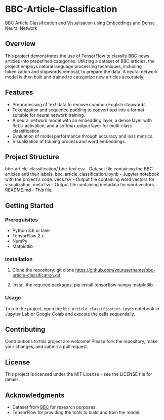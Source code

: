 # BBC-Article-Classification
BBC Article Classification and Visualisation using Embeddings and Dense Neural Network

## Overview
This project demonstrates the use of TensorFlow to classify BBC news articles into predefined categories. Utilizing a dataset of BBC articles, the project employs natural language processing techniques, including tokenization and stopwords removal, to prepare the data. A neural network model is then built and trained to categorize new articles accurately.

## Features
- Preprocessing of text data to remove common English stopwords.
- Tokenization and sequence padding to convert text into a format suitable for neural network training.
- A neural network model with an embedding layer, a dense layer with ReLU activation, and a softmax output layer for multi-class classification.
- Evaluation of model performance through accuracy and loss metrics.
- Visualization of training process and word embeddings.

## Project Structure
bbc-article-classification/
bbc-text.csv - Dataset file containing the BBC articles and their labels.
bbc_article_classification.ipynb - Jupyter notebook with the project's code.
vecs.tsv - Output file containing word vectors for visualization.
meta.tsv - Output file containing metadata for word vectors.
README.md - This file.


## Getting Started

### Prerequisites
- Python 3.6 or later
- TensorFlow 2.x
- NumPy
- Matplotlib

### Installation
1. Clone the repository:
git clone https://github.com/yourusername/bbc-article-classification.git

2. Install the required packages:
pip install tensorflow numpy matplotlib

### Usage
To run the project, open the `bbc_article_classification.ipynb` notebook in Jupyter Lab or Google Colab and execute the cells sequentially.

## Contributing
Contributions to this project are welcome! Please fork the repository, make your changes, and submit a pull request.

## License
This project is licensed under the MIT License - see the LICENSE file for details.

## Acknowledgments
- Dataset from [BBC](http://mlg.ucd.ie/datasets/bbc.html) for research purposes.
- TensorFlow for providing the tools to build and train the model.
